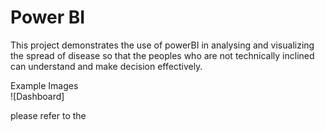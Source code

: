 # Power BI
This project demonstrates the use of powerBI in analysing and visualizing the spread of disease so that the peoples who are not technically inclined can understand
 and make decision effectively.    
   
 Example Images  
 ![Dashboard]
 
 please refer to the
